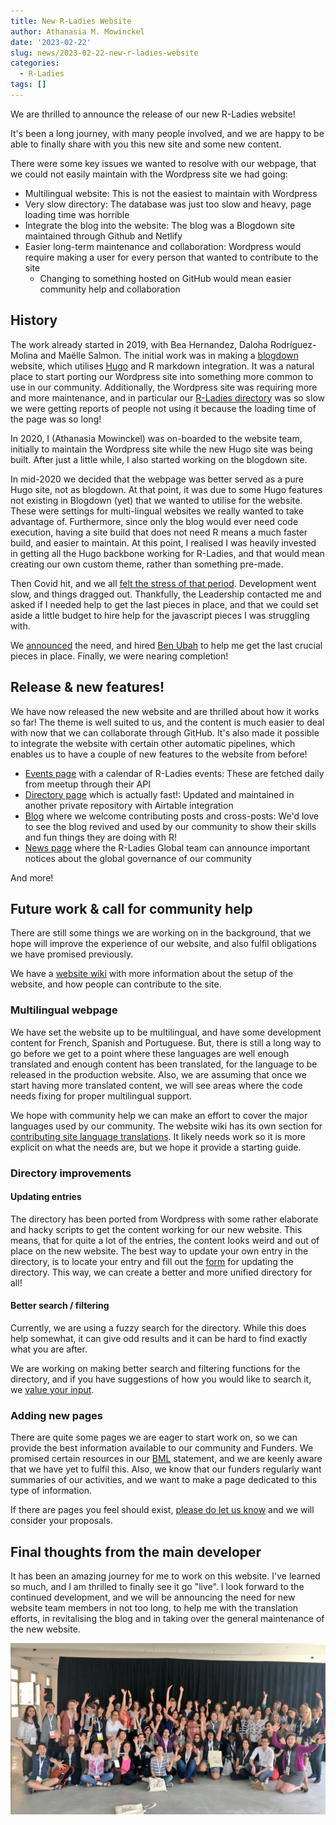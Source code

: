 ```yaml
---
title: New R-Ladies Website
author: Athanasia M. Mowinckel
date: '2023-02-22'
slug: news/2023-02-22-new-r-ladies-website
categories:
  - R-Ladies
tags: []
---
```



We are thrilled to announce the release of our new R-Ladies website!

It's been a long journey, with many people involved, and we are happy to be able to finally share with you this new site and some new content.

<!--more-->

There were some key issues we wanted to resolve with our webpage, that we could not easily maintain with the Wordpress site we had going:

- Multilingual website: This is not the easiest to maintain with Wordpress
- Very slow directory: The database was just too slow and heavy, page loading time was horrible
- Integrate the blog into the website: The blog was a Blogdown site maintained through Github and Netlify
- Easier long-term maintenance and collaboration: Wordpress would require making a user for every person that wanted to contribute to the site
  - Changing to something hosted on GitHub would mean easier community help and collaboration

## History

The work already started in 2019, with Bea Hernandez, Daloha Rodríguez-Molina and Maëlle Salmon.
The initial work was in making a [blogdown](https://bookdown.org/yihui/blogdown/) website, which utilises [Hugo](https://gohugo.io/) and R markdown integration.
It was a natural place to start porting our Wordpress site into something more common to use in our community. 
Additionally, the Wordpress site was requiring more and more maintenance, and in particular our [R-Ladies directory](https://www.rladies.org/directory/) was so slow we were getting reports of people not using it because the loading time of the page was so long!

In 2020, I (Athanasia Mowinckel) was on-boarded to the website team, initially to maintain the Wordpress site while the new Hugo site was being built.
After just a little while, I also started working on the blogdown site. 

In mid-2020 we decided that the webpage was better served as a pure Hugo site, not as blogdown. 
At that point, it was due to some Hugo features not existing in Blogdown (yet) that we wanted to utilise for the website.
These were settings for multi-lingual websites we really wanted to take advantage of.
Furthermore, since only the blog would ever need code execution, having a site build that does not need R means a much faster build, and easier to maintain.
At this point, I realised I was heavily invested in getting all the Hugo backbone working for R-Ladies, and that would mean creating our own custom theme, rather than something pre-made.

Then Covid hit, and we all [felt the stress of that period](https://www.rladies.org/news/2020-11-23-reduced-service-note/).
Development went slow, and things dragged out.
Thankfully, the Leadership contacted me and asked if I needed help to get the last pieces in place, and that we could set aside a little budget to hire help for the javascript pieces I was struggling with.

We [announced](https://rladies.org/news/2022-03-28-request-for-proposal-javascript-development/) the need, and hired [Ben Ubah](https://github.com/benubah) to help me get the last crucial pieces in place. Finally, we were nearing completion!

## Release & new features!

We have now released the new website and are thrilled about how it works so far!
The theme is well suited to us, and the content is much easier to deal with now that we can collaborate through GitHub.
It's also made it possible to integrate the website with certain other automatic pipelines, which enables us to have a couple of new features to the website from before!

- [Events page](https://www.rladies.org/activities/events/) with a calendar of R-Ladies events: These are fetched daily from meetup through their API
- [Directory page](https://www.rladies.org/directory/) which is actually fast!: Updated and maintained in another private repository with Airtable integration
- [Blog](https://www.rladies.org/blog/) where we welcome contributing posts and cross-posts: We'd love to see the blog revived and used by our community to show their skills and fun things they are doing with R!
- [News page](https://www.rladies.org/news/) where the R-Ladies Global team can announce important notices about the global governance of our community

And more!

## Future work & call for community help

There are still some things we are working on in the background, that we hope will improve the experience of our website, and also fulfil obligations we have promised previously.

We have a [website wiki](https://github.com/rladies/rladies.github.io/wiki) with more information about the setup of the website, and how people can contribute to the site.

### Multilingual webpage

We have set the website up to be multilingual, and have some development content for French, Spanish and Portuguese.
But, there is still a long way to go before we get to a point where these languages are well enough translated and enough content has been translated, for the language to be released in the production website.
Also, we are assuming that once we start having more translated content, we will see areas where the code needs fixing for proper multilingual support.

We hope with community help we can make an effort to cover the major languages used by our community.
The website wiki has its own section for [contributing site language translations](https://github.com/rladies/rladies.github.io/wiki/Adding-a-new-language). 
It likely needs work so it is more explicit on what the needs are, but we hope it provide a starting guide.

### Directory improvements

#### Updating entries

The directory has been ported from Wordpress with some rather elaborate and hacky scripts to get the content working for our new website.
This means, that for quite a lot of the entries, the content looks weird and out of place on the new website.
The best way to update your own entry in the directory, is to locate your entry and fill out the [form](https://airtable.com/shr54Z3BqfRJqypZ7) for updating the directory.
This way, we can create a better and more unified directory for all!

#### Better search / filtering

Currently, we are using a fuzzy search for the directory.
While this does help somewhat, it can give odd results and it can be hard to find exactly what you are after.

We are working on making better search and filtering functions for the directory, and if you have suggestions of how you would like to search it, we [value your input](https://github.com/rladies/rladies.github.io/issues).

### Adding new pages

There are quite some pages we are eager to start work on, so we can provide the best information available to our community and Funders.
We promised certain resources in our [BML](https://rladies.org/news/2020-06-06-blm/) statement, and we are keenly aware that we have yet to fulfil this.
Also, we know that our funders regularly want summaries of our activities, and we want to make a page dedicated to this type of information.

If there are pages you feel should exist, [please do let us know](https://github.com/rladies/rladies.github.io/issues) and we will consider your proposals.

## Final thoughts from the main developer

It has been an amazing journey for me to work on this website. 
I've learned so much, and I am thrilled to finally see it go "live".
I look forward to the continued development, and we will be announcing the need for new website team members in not too long, to help me with the translation efforts, in revitalising the blog and in taking over the general maintenance of the new website.

![](rladies.jpg)
